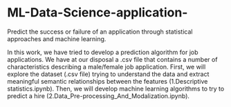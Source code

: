 # ML-Data-Science-application-
Predict the success or failure of an application through statistical approaches and machine learning.

In this work, we have tried to develop a prediction algorithm for job applications. We have at our disposal a .csv file that contains a number of characteristics describing a male/female job application. First, we will explore the dataset (.csv file) trying to understand the data and extract meaningful semantic relationships between the features (1.Descriptive statistics.ipynb). Then, we will develop machine learning algorithms to try to predict a hire (2.Data_Pre-processing_And_Modalization.ipynb).
